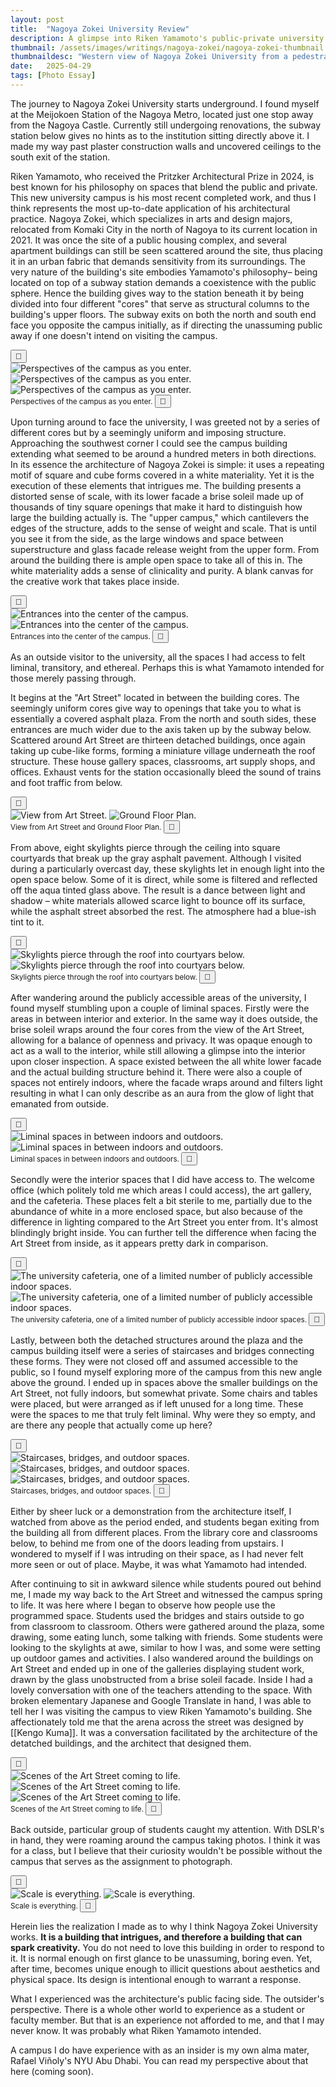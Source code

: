 ```yaml
---
layout: post
title:  "Nagoya Zokei University Review"
description: A glimpse into Riken Yamamoto's public-private university.
thumbnail: /assets/images/writings/nagoya-zokei/nagoya-zokei-thumbnail.jpeg
thumbnaildesc: "Western view of Nagoya Zokei University from a pedestrain bridge."
date:   2025-04-29
tags: [Photo Essay]
---
```


The journey to Nagoya Zokei University starts underground. I found myself at the Meijokoen Station of the Nagoya Metro, located just one stop away from the Nagoya Castle. Currently still undergoing renovations, the subway station below gives no hints as to the institution sitting directly above it. I made my way past plaster construction walls and uncovered ceilings to the south exit of the station.

Riken Yamamoto, who received the Pritzker Architectural Prize in 2024, is best known for his philosophy on spaces that blend the public and private. This new university campus is his most recent completed work, and thus I think represents the most up-to-date application of his architectural practice. Nagoya Zokei, which specializes in arts and design majors, relocated from Komaki City in the north of Nagoya to its current location in 2021. It was once the site of a public housing complex, and several apartment buildings can still be seen scattered around the site, thus placing it in an urban fabric that demands sensitivity from its surroundings. The very nature of the building's site embodies Yamamoto's philosophy– being located on top of a  subway station demands a coexistence with the public sphere. Hence the building gives way to the station beneath it by being divided into four different "cores" that serve as structural columns to the building's upper floors. The subway exits on both the north and south end face you opposite the campus initially, as if directing the unassuming public away if one doesn't intend on visiting the campus.

<div class="cargo-gallery">
  <button class="gallery-arrow left" aria-label="Previous">&#xf053;</button>
  <div class="gallery-viewport">
    <div class="gallery-track">
      <!-- Slides will be cloned by JS for infinite effect -->
      <img src="/assets/images/writings/nagoya-zokei/Nagoya_Zokei-47.jpg" alt="Perspectives of the campus as you enter.">
      <img src="/assets/images/writings/nagoya-zokei/Nagoya_Zokei-1.jpg" alt="Perspectives of the campus as you enter.">
      <img src="/assets/images/writings/nagoya-zokei/Nagoya_Zokei-36.jpg" alt="Perspectives of the campus as you enter.">
      <!-- Add more images as needed -->
    </div>
  </div>
  <small class="gallery-subtitle">  Perspectives of the campus as you enter. </small>
  <button class="gallery-arrow right" aria-label="Next">&#xf054;</button>
  <div class="gallery-dots"></div>
</div>


Upon turning around to face the university, I was greeted not by a series of different cores but by a seemingly uniform and imposing structure. Approaching the southwest corner I could see the campus building extending what seemed to be around a hundred meters in both directions. In its essence the architecture of Nagoya Zokei is simple: it uses a repeating motif of square and cube forms covered in a white materiality. Yet it is the execution of these elements that intrigues me. The building presents a distorted sense of scale, with its lower facade a brise soleil made up of thousands of tiny square openings that make it hard to distinguish how large the building actually is. The "upper campus," which cantilevers the edges of the structure, adds to the sense of weight and scale. That is until you see it from the side, as the large windows and space between superstructure and glass facade release weight from the upper form. From around the building there is ample open space to take all of this in. The white materiality adds a sense of clinicality and purity. A blank canvas for the creative work that takes place inside.

<div class="cargo-gallery">
  <button class="gallery-arrow left" aria-label="Previous">&#xf053;</button>
  <div class="gallery-viewport">
    <div class="gallery-track">
      <!-- Slides will be cloned by JS for infinite effect -->
      <img src="/assets/images/writings/nagoya-zokei/Nagoya_Zokei-40.jpg" alt="Entrances into the center of the campus.">
      <img src="/assets/images/writings/nagoya-zokei/Nagoya_Zokei-2.jpg" alt="Entrances into the center of the campus.">
      <!-- Add more images as needed -->
    </div>
  </div>
  <small class="gallery-subtitle">  Entrances into the center of the campus. </small>
  <button class="gallery-arrow right" aria-label="Next">&#xf054;</button>
  <div class="gallery-dots"></div>
</div>

As an outside visitor to the university, all the spaces I had access to felt liminal, transitory, and ethereal. Perhaps this is what Yamamoto intended for those merely passing through. 

It begins at the "Art Street" located in between the building cores. The seemingly uniform cores give way to openings that take you to what is essentially a covered asphalt plaza. From the north and south sides, these entrances are much wider due to the axis taken up by the subway below. Scattered around Art Street are thirteen detached buildings, once again taking up cube-like forms, forming a miniature village underneath the roof structure. These house gallery spaces, classrooms, art supply shops, and offices. Exhaust vents for the station occasionally bleed the sound of trains and foot traffic from below.

<div class="cargo-gallery">
  <button class="gallery-arrow left" aria-label="Previous">&#xf053;</button>
  <div class="gallery-viewport">
    <div class="gallery-track">
      <!-- Slides will be cloned by JS for infinite effect -->
      <img src="/assets/images/writings/nagoya-zokei/Nagoya_Zokei-30.jpg" alt="View from Art Street.">
      <img src="/assets/images/writings/nagoya-zokei/Nagoya_Zokei-6.jpg" alt="Ground Floor Plan.">
      <!-- Add more images as needed -->
    </div>
  </div>
  <small class="gallery-subtitle">  View from Art Street and Ground Floor Plan. </small>
  <button class="gallery-arrow right" aria-label="Next">&#xf054;</button>
  <div class="gallery-dots"></div>
</div>

From above, eight skylights pierce through the ceiling into square courtyards that break up the gray asphalt pavement. Although I visited during a particularly overcast day, these skylights let in enough light into the open space below. Some of it is direct, while some is filtered and reflected off the aqua tinted glass above. The result is a dance between light and shadow – white materials allowed scarce light to bounce off its surface, while the asphalt street absorbed the rest. The atmosphere had a blue-ish tint to it.

<div class="cargo-gallery">
  <button class="gallery-arrow left" aria-label="Previous">&#xf053;</button>
  <div class="gallery-viewport">
    <div class="gallery-track">
      <!-- Slides will be cloned by JS for infinite effect -->
      <img src="/assets/images/writings/nagoya-zokei/Nagoya_Zokei-11.jpg" alt="Skylights pierce through the roof into courtyars below.">
      <img src="/assets/images/writings/nagoya-zokei/Nagoya_Zokei-26.jpg" alt="Skylights pierce through the roof into courtyars below.">
      <!-- Add more images as needed -->
    </div>
  </div>
  <small class="gallery-subtitle">  Skylights pierce through the roof into courtyars below. </small>
  <button class="gallery-arrow right" aria-label="Next">&#xf054;</button>
  <div class="gallery-dots"></div>
</div>

After wandering around the publicly accessible areas of the university, I found myself stumbling upon a couple of liminal spaces. Firstly were the areas in between interior and exterior. In the same way it does outside, the brise soleil wraps around the four cores from the view of the Art Street, allowing for a balance of openness and privacy. It was opaque enough to act as a wall to the interior, while still allowing a glimpse into the interior upon closer inspection. A space existed between the all white lower facade and the actual building structure behind it. There were also a couple of spaces not entirely indoors, where the facade wraps around and filters light resulting in what I can only describe as an aura from the glow of light that emanated from outside. 

<div class="cargo-gallery">
  <button class="gallery-arrow left" aria-label="Previous">&#xf053;</button>
  <div class="gallery-viewport">
    <div class="gallery-track">
      <!-- Slides will be cloned by JS for infinite effect -->
      <img src="/assets/images/writings/nagoya-zokei/Nagoya_Zokei-9.jpg" alt="Liminal spaces in between indoors and outdoors.">
      <img src="/assets/images/writings/nagoya-zokei/Nagoya_Zokei-27.jpg" alt="Liminal spaces in between indoors and outdoors.">
      <!-- Add more images as needed -->
    </div>
  </div>
  <small class="gallery-subtitle">  Liminal spaces in between indoors and outdoors. </small>
  <button class="gallery-arrow right" aria-label="Next">&#xf054;</button>
  <div class="gallery-dots"></div>
</div>

Secondly were the interior spaces that I did have access to. The welcome office (which politely told me which areas I could access), the art gallery, and the cafeteria. These places felt a bit sterile to me, partially due to the abundance of white in a more enclosed space, but also because of the difference in lighting compared to the Art Street you enter from. It's almost blindingly bright inside. You can further tell the difference when facing the Art Street from inside, as it appears pretty dark in comparison. 

<div class="cargo-gallery">
  <button class="gallery-arrow left" aria-label="Previous">&#xf053;</button>
  <div class="gallery-viewport">
    <div class="gallery-track">
      <!-- Slides will be cloned by JS for infinite effect -->
      <img src="/assets/images/writings/nagoya-zokei/Nagoya_Zokei-28.jpg" alt="The university cafeteria, one of a limited number of publicly accessible indoor spaces.">
      <img src="/assets/images/writings/nagoya-zokei/Nagoya_Zokei-29.jpg" alt="The university cafeteria, one of a limited number of publicly accessible indoor spaces.">
      <!-- Add more images as needed -->
    </div>
  </div>
  <small class="gallery-subtitle">  The university cafeteria, one of a limited number of publicly accessible indoor spaces. </small>
  <button class="gallery-arrow right" aria-label="Next">&#xf054;</button>
  <div class="gallery-dots"></div>
</div>

Lastly, between both the detached structures around the plaza and the campus building itself were a series of staircases and bridges connecting these forms. They were not closed off and assumed accessible to the public, so I found myself exploring more of the campus from this new angle above the ground. I ended up in spaces above the smaller buildings on the Art Street, not fully indoors, but somewhat private. Some chairs and tables were placed, but were arranged as if left unused for a long time. These were the spaces to me that truly felt liminal. Why were they so empty, and are there any people that actually come up here?

<div class="cargo-gallery">
  <button class="gallery-arrow left" aria-label="Previous">&#xf053;</button>
  <div class="gallery-viewport">
    <div class="gallery-track">
      <!-- Slides will be cloned by JS for infinite effect -->
      <img src="/assets/images/writings/nagoya-zokei/Nagoya_Zokei-14.jpg" alt="Staircases, bridges, and outdoor spaces.">
      <img src="/assets/images/writings/nagoya-zokei/Nagoya_Zokei-19.jpg" alt="Staircases, bridges, and outdoor spaces.">
      <img src="/assets/images/writings/nagoya-zokei/Nagoya_Zokei-17.jpg" alt="Staircases, bridges, and outdoor spaces.">
      <!-- Add more images as needed -->
    </div>
  </div>
  <small class="gallery-subtitle">  Staircases, bridges, and outdoor spaces. </small>
  <button class="gallery-arrow right" aria-label="Next">&#xf054;</button>
  <div class="gallery-dots"></div>
</div>

Either by sheer luck or a demonstration from the architecture itself, I watched from above as the period ended, and students began exiting from the building all from different places. From the library core and classrooms below, to behind me from one of the doors leading from upstairs. I wondered to myself if I was intruding on their space, as I had never felt more seen or out of place. Maybe, it was what Yamamoto had intended.

After continuing to sit in awkward silence while students poured out behind me, I made my way back to the Art Street and witnessed the campus spring to life. It was here where I began to observe how people use the programmed space. Students used the bridges and stairs outside to go from classroom to classroom. Others were gathered around the plaza, some drawing, some eating lunch, some talking with friends. Some students were looking to the skylights at awe, similar to how I was, and some were setting up outdoor games and activities. I also wandered around the buildings on Art Street and ended up in one of the galleries displaying student work, drawn by the glass unobstructed from a brise soleil facade. Inside I had a lovely conversation with one of the teachers attending to the space. With broken elementary Japanese and Google Translate in hand, I was able to tell her I was visiting the campus to view Riken Yamamoto's building. She affectionately told me that the arena across the street was designed by [[Kengo Kuma]]. It was a conversation facilitated by the architecture of the detatched buildings, and the architect that designed them.

<div class="cargo-gallery">
  <button class="gallery-arrow left" aria-label="Previous">&#xf053;</button>
  <div class="gallery-viewport">
    <div class="gallery-track">
      <!-- Slides will be cloned by JS for infinite effect -->
      <img src="/assets/images/writings/nagoya-zokei/Nagoya_Zokei-23.jpg" alt="Scenes of the Art Street coming to life.">
      <img src="/assets/images/writings/nagoya-zokei/Nagoya_Zokei-24.jpg" alt="Scenes of the Art Street coming to life.">
      <img src="/assets/images/writings/nagoya-zokei/Nagoya_Zokei-33.jpg" alt="Scenes of the Art Street coming to life.">
      <!-- Add more images as needed -->
    </div>
  </div>
  <small class="gallery-subtitle">  Scenes of the Art Street coming to life. </small>
  <button class="gallery-arrow right" aria-label="Next">&#xf054;</button>
  <div class="gallery-dots"></div>
</div>

Back outside, particular group of students caught my attention. With DSLR's in hand, they were roaming around the campus taking photos. I think it was for a class, but I believe that their curiosity wouldn't be possible without the campus that serves as the assignment to photograph. 

<div class="cargo-gallery">
  <button class="gallery-arrow left" aria-label="Previous">&#xf053;</button>
  <div class="gallery-viewport">
    <div class="gallery-track">
      <!-- Slides will be cloned by JS for infinite effect -->
      <img src="/assets/images/writings/nagoya-zokei/Nagoya_Zokei-44.jpg" alt="Scale is everything.">
      <img src="/assets/images/writings/nagoya-zokei/Nagoya_Zokei-45.jpg" alt="Scale is everything.">
      <!-- Add more images as needed -->
    </div>
  </div>
  <small class="gallery-subtitle">  Scale is everything. </small>
  <button class="gallery-arrow right" aria-label="Next">&#xf054;</button>
  <div class="gallery-dots"></div>
</div>


Herein lies the realization I made as to why I think Nagoya Zokei University works. **It is a building that intrigues, and therefore a building that can spark creativity.** You do not need to love this building in order to respond to it. It is normal enough on first glance to be unassuming, boring even. Yet, after time, becomes unique enough to illicit questions about aesthetics and physical space. Its design is intentional enough to warrant a response.

What I experienced was the architecture's public facing side. The outsider's perspective. There is a whole other world to experience as a student or faculty member. But that is an experience not afforded to me, and that I may never know. It was probably what Riken Yamamoto intended. 

A campus I do have experience with as an insider is my own alma mater, Rafael Viñoly's NYU Abu Dhabi. You can read my perspective about that here (coming soon).


<!--- Gallery Carousel Script --->
<script>
document.querySelectorAll('.cargo-gallery').forEach(gallery => {
  const track = gallery.querySelector('.gallery-track');
  const images = Array.from(track.children);
  const prevBtn = gallery.querySelector('.gallery-arrow.left');
  const nextBtn = gallery.querySelector('.gallery-arrow.right');
  const dotsContainer = gallery.querySelector('.gallery-dots');
  const viewport = gallery.querySelector('.gallery-viewport');
  let current = 0;
  let transitioning = false;

  // --- Autoplay variables ---
  let autoPlayTimer = null;
  const AUTO_PLAY_DELAY = 5000; // 5 seconds

  // Set width for images (for responsive)
  function setWidths() {
    const width = viewport.offsetWidth;
    images.forEach(img => {
      img.style.width = width + 'px';
    });
    track.style.width = (images.length * width) + 'px';
    moveTo(current, false);
  }

  // Move to slide
  function moveTo(idx, animate = true) {
    if (animate) {
      track.style.transition = 'transform 0.8s cubic-bezier(.77,0,.18,1)';
    } else {
      track.style.transition = 'none';
    }
    const width = viewport.offsetWidth;
    track.style.transform = `translateX(-${idx * width}px)`;
    updateDots();
  }

  // Prev/Next
  function nextSlide() {
    if (transitioning) return;
    transitioning = true;
    current = (current + 1) % images.length;
    moveTo(current, true);
    setTimeout(() => { transitioning = false; }, 800);
    resetAutoPlay();
  }
  function prevSlide() {
    if (transitioning) return;
    transitioning = true;
    current = (current - 1 + images.length) % images.length;
    moveTo(current, true);
    setTimeout(() => { transitioning = false; }, 800);
    resetAutoPlay();
  }
  nextBtn.addEventListener('click', nextSlide);
  prevBtn.addEventListener('click', prevSlide);

  // Dots
  dotsContainer.innerHTML = '';
  images.forEach((img, i) => {
    const dot = document.createElement('button');
    dot.className = 'gallery-dot';
    dot.setAttribute('aria-label', `Go to image ${i+1}`);
    dot.addEventListener('click', () => {
      if (transitioning || current === i) return;
      transitioning = true;
      current = i;
      moveTo(current, true);
      setTimeout(() => { transitioning = false; }, 800);
      resetAutoPlay();
    });
    dotsContainer.appendChild(dot);
  });

  function updateDots() {
    dotsContainer.querySelectorAll('.gallery-dot').forEach((dot, i) => {
      dot.classList.toggle('active', i === current);
    });
  }

  // Show/hide arrows on hover
  function showArrows() {
    prevBtn.style.opacity = '1';
    nextBtn.style.opacity = '1';
  }
  function hideArrows() {
    prevBtn.style.opacity = '0';
    nextBtn.style.opacity = '0';
  }
  gallery.addEventListener('mouseenter', showArrows);
  gallery.addEventListener('mouseleave', hideArrows);
  hideArrows();

  // Responsive
  window.addEventListener('resize', setWidths);

  // --- Autoplay logic ---
  function startAutoPlay() {
    if (autoPlayTimer) clearInterval(autoPlayTimer);
    autoPlayTimer = setInterval(() => {
      nextSlide();
    }, AUTO_PLAY_DELAY);
  }
  function resetAutoPlay() {
    startAutoPlay();
  }

  // Init
  setWidths();
  updateDots();
  startAutoPlay();
});
</script>


<!--- 
<br>

### Image Gallery

<div class="gallery-grid">
  <a href="/assets/images/writings/nagoya-zokei/Nagoya_Zokei-1.jpg" class="glightbox" data-gallery="project-gallery">
    <img src="/assets/images/writings/nagoya-zokei/Nagoya_Zokei-1.jpg" alt="Nagoya Zokei University">
  </a>
  <a href="/assets/images/writings/nagoya-zokei/Nagoya_Zokei-2.jpg" class="glightbox" data-gallery="project-gallery">
    <img src="/assets/images/writings/nagoya-zokei/Nagoya_Zokei-2.jpg" alt="Nagoya Zokei University">
  </a>
  <a href="/assets/images/writings/nagoya-zokei/Nagoya_Zokei-6.jpg" class="glightbox" data-gallery="project-gallery">
    <img src="/assets/images/writings/nagoya-zokei/Nagoya_Zokei-6.jpg" alt="Nagoya Zokei University">
  </a>
  <a href="/assets/images/writings/nagoya-zokei/Nagoya_Zokei-11.jpg" class="glightbox" data-gallery="project-gallery">
    <img src="/assets/images/writings/nagoya-zokei/Nagoya_Zokei-11.jpg" alt="Nagoya Zokei University">
  </a>
  <a href="/assets/images/writings/nagoya-zokei/Nagoya_Zokei-9.jpg" class="glightbox" data-gallery="project-gallery">
    <img src="/assets/images/writings/nagoya-zokei/Nagoya_Zokei-9.jpg" alt="Nagoya Zokei University">
  </a>
  <a href="/assets/images/writings/nagoya-zokei/Nagoya_Zokei-45.jpg" class="glightbox" data-gallery="project-gallery">
    <img src="/assets/images/writings/nagoya-zokei/Nagoya_Zokei-45.jpg" alt="Nagoya Zokei University">
  </a>
  <a href="/assets/images/writings/nagoya-zokei/Nagoya_Zokei-45.jpg" class="glightbox" data-gallery="project-gallery">
    <img src="/assets/images/writings/nagoya-zokei/Nagoya_Zokei-45.jpg" alt="Nagoya Zokei University">
  </a>
  <a href="/assets/images/writings/nagoya-zokei/Nagoya_Zokei-45.jpg" class="glightbox" data-gallery="project-gallery">
    <img src="/assets/images/writings/nagoya-zokei/Nagoya_Zokei-45.jpg" alt="Nagoya Zokei University">
  </a>
  <a href="/assets/images/writings/nagoya-zokei/Nagoya_Zokei-45.jpg" class="glightbox" data-gallery="project-gallery">
    <img src="/assets/images/writings/nagoya-zokei/Nagoya_Zokei-45.jpg" alt="Nagoya Zokei University">
  </a>
  <a href="/assets/images/writings/nagoya-zokei/Nagoya_Zokei-45.jpg" class="glightbox" data-gallery="project-gallery">
    <img src="/assets/images/writings/nagoya-zokei/Nagoya_Zokei-45.jpg" alt="Nagoya Zokei University">
  </a>
</div>

--->

<!---

<div class="post-list">
  {% for post in site.posts %}
    <article class="post-item">
      <time class="post-date">{{ post.date | date: "%b %-d, %Y" }}</time>
      <h3><a href="{{ post.url }}">{{ post.title }}</a></h3>
      <p>{{ post.excerpt }}</p>
    </article>
  {% endfor %}
</div> --->
